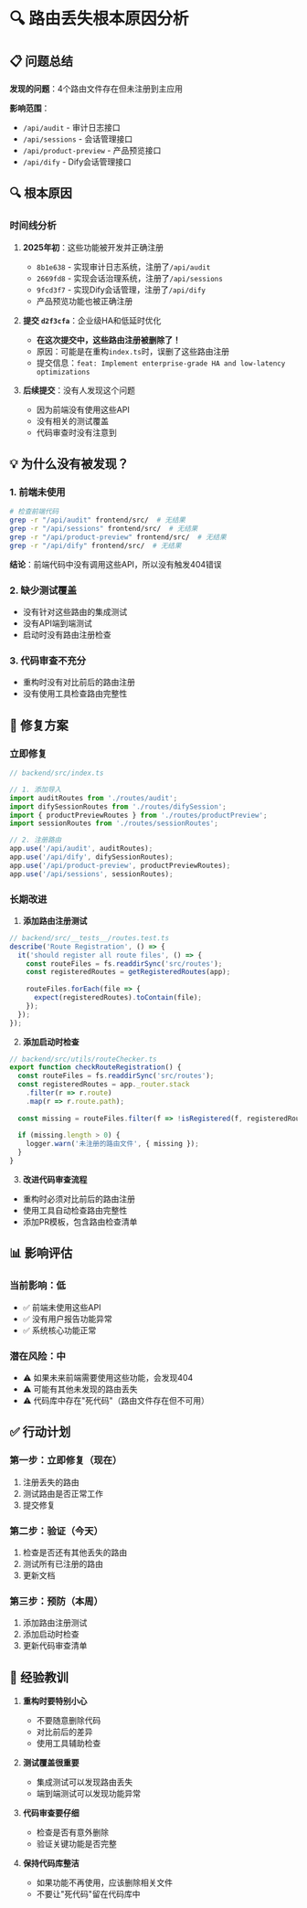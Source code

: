 # 🔍 路由丢失根本原因分析

## 📋 问题总结

**发现的问题**：4个路由文件存在但未注册到主应用

**影响范围**：
- `/api/audit` - 审计日志接口
- `/api/sessions` - 会话管理接口  
- `/api/product-preview` - 产品预览接口
- `/api/dify` - Dify会话管理接口

## 🔍 根本原因

### 时间线分析

1. **2025年初**：这些功能被开发并正确注册
   - `8b1e638` - 实现审计日志系统，注册了`/api/audit`
   - `2669fd8` - 实现会话治理系统，注册了`/api/sessions`
   - `9fcd3f7` - 实现Dify会话管理，注册了`/api/dify`
   - 产品预览功能也被正确注册

2. **提交 `d2f3cfa`**：企业级HA和低延时优化
   - **在这次提交中，这些路由注册被删除了！**
   - 原因：可能是在重构`index.ts`时，误删了这些路由注册
   - 提交信息：`feat: Implement enterprise-grade HA and low-latency optimizations`

3. **后续提交**：没有人发现这个问题
   - 因为前端没有使用这些API
   - 没有相关的测试覆盖
   - 代码审查时没有注意到

## 💡 为什么没有被发现？

### 1. 前端未使用
```bash
# 检查前端代码
grep -r "/api/audit" frontend/src/  # 无结果
grep -r "/api/sessions" frontend/src/  # 无结果
grep -r "/api/product-preview" frontend/src/  # 无结果
grep -r "/api/dify" frontend/src/  # 无结果
```

**结论**：前端代码中没有调用这些API，所以没有触发404错误

### 2. 缺少测试覆盖
- 没有针对这些路由的集成测试
- 没有API端到端测试
- 启动时没有路由注册检查

### 3. 代码审查不充分
- 重构时没有对比前后的路由注册
- 没有使用工具检查路由完整性

## 🎯 修复方案

### 立即修复
```typescript
// backend/src/index.ts

// 1. 添加导入
import auditRoutes from './routes/audit';
import difySessionRoutes from './routes/difySession';
import { productPreviewRoutes } from './routes/productPreview';
import sessionRoutes from './routes/sessionRoutes';

// 2. 注册路由
app.use('/api/audit', auditRoutes);
app.use('/api/dify', difySessionRoutes);
app.use('/api/product-preview', productPreviewRoutes);
app.use('/api/sessions', sessionRoutes);
```

### 长期改进

1. **添加路由注册测试**
```typescript
// backend/src/__tests__/routes.test.ts
describe('Route Registration', () => {
  it('should register all route files', () => {
    const routeFiles = fs.readdirSync('src/routes');
    const registeredRoutes = getRegisteredRoutes(app);
    
    routeFiles.forEach(file => {
      expect(registeredRoutes).toContain(file);
    });
  });
});
```

2. **添加启动时检查**
```typescript
// backend/src/utils/routeChecker.ts
export function checkRouteRegistration() {
  const routeFiles = fs.readdirSync('src/routes');
  const registeredRoutes = app._router.stack
    .filter(r => r.route)
    .map(r => r.route.path);
  
  const missing = routeFiles.filter(f => !isRegistered(f, registeredRoutes));
  
  if (missing.length > 0) {
    logger.warn('未注册的路由文件', { missing });
  }
}
```

3. **改进代码审查流程**
- 重构时必须对比前后的路由注册
- 使用工具自动检查路由完整性
- 添加PR模板，包含路由检查清单

## 📊 影响评估

### 当前影响：低
- ✅ 前端未使用这些API
- ✅ 没有用户报告功能异常
- ✅ 系统核心功能正常

### 潜在风险：中
- ⚠️ 如果未来前端需要使用这些功能，会发现404
- ⚠️ 可能有其他未发现的路由丢失
- ⚠️ 代码库中存在"死代码"（路由文件存在但不可用）

## ✅ 行动计划

### 第一步：立即修复（现在）
1. 注册丢失的路由
2. 测试路由是否正常工作
3. 提交修复

### 第二步：验证（今天）
1. 检查是否还有其他丢失的路由
2. 测试所有已注册的路由
3. 更新文档

### 第三步：预防（本周）
1. 添加路由注册测试
2. 添加启动时检查
3. 更新代码审查清单

## 📝 经验教训

1. **重构时要特别小心**
   - 不要随意删除代码
   - 对比前后的差异
   - 使用工具辅助检查

2. **测试覆盖很重要**
   - 集成测试可以发现路由丢失
   - 端到端测试可以发现功能异常

3. **代码审查要仔细**
   - 检查是否有意外删除
   - 验证关键功能是否完整

4. **保持代码库整洁**
   - 如果功能不再使用，应该删除相关文件
   - 不要让"死代码"留在代码库中
